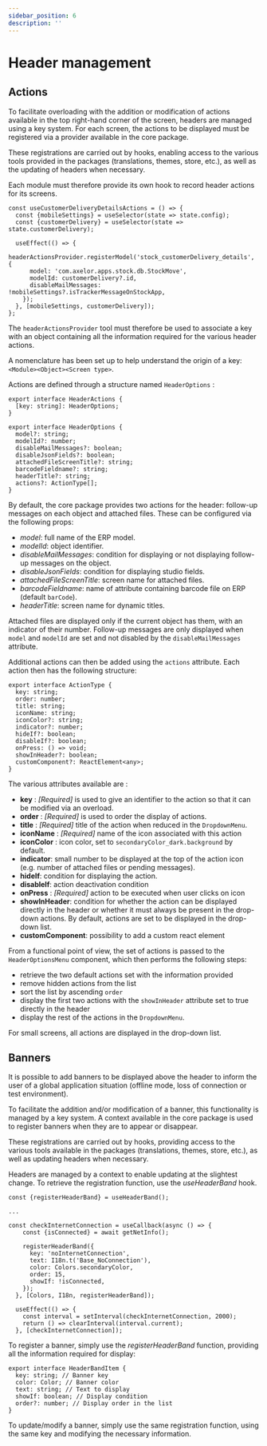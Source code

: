 ```yaml
---
sidebar_position: 6
description: ''
---
```


# Header management

## Actions

To facilitate overloading with the addition or modification of actions available in the top right-hand corner of the screen, headers are managed using a key system. For each screen, the actions to be displayed must be registered via a provider available in the core package.

These registrations are carried out by hooks, enabling access to the various tools provided in the packages (translations, themes, store, etc.), as well as the updating of headers when necessary.

Each module must therefore provide its own hook to record header actions for its screens.

```tsx
const useCustomerDeliveryDetailsActions = () => {
  const {mobileSettings} = useSelector(state => state.config);
  const {customerDelivery} = useSelector(state => state.customerDelivery);

  useEffect(() => {
    headerActionsProvider.registerModel('stock_customerDelivery_details', {
      model: 'com.axelor.apps.stock.db.StockMove',
      modelId: customerDelivery?.id,
      disableMailMessages: !mobileSettings?.isTrackerMessageOnStockApp,
    });
  }, [mobileSettings, customerDelivery]);
};
```

The `headerActionsProvider` tool must therefore be used to associate a key with an object containing all the information required for the various header actions.

A nomenclature has been set up to help understand the origin of a key: `<Module><Object><Screen type>`.

Actions are defined through a structure named `HeaderOptions` :

```tsx
export interface HeaderActions {
  [key: string]: HeaderOptions;
}

export interface HeaderOptions {
  model?: string;
  modelId?: number;
  disableMailMessages?: boolean;
  disableJsonFields?: boolean;
  attachedFileScreenTitle?: string;
  barcodeFieldname?: string;
  headerTitle?: string;
  actions?: ActionType[];
}
```

By default, the core package provides two actions for the header: follow-up messages on each object and attached files. These can be configured via the following props:

- _model_: full name of the ERP model.
- _modelId_: object identifier.
- _disableMailMessages_: condition for displaying or not displaying follow-up messages on the object.
- _disableJsonFields_: condition for displaying studio fields.
- _attachedFileScreenTitle_: screen name for attached files.
- _barcodeFieldname_: name of attribute containing barcode file on ERP (default `barCode`).
- _headerTitle_: screen name for dynamic titles.

Attached files are displayed only if the current object has them, with an indicator of their number. Follow-up messages are only displayed when `model` and `modelId` are set and not disabled by the `disableMailMessages` attribute.

Additional actions can then be added using the `actions` attribute. Each action then has the following structure:

```tsx
export interface ActionType {
  key: string;
  order: number;
  title: string;
  iconName: string;
  iconColor?: string;
  indicator?: number;
  hideIf?: boolean;
  disableIf?: boolean;
  onPress: () => void;
  showInHeader?: boolean;
  customComponent?: ReactElement<any>;
}
```

The various attributes available are :

- **key** : _[Required]_ is used to give an identifier to the action so that it can be modified via an overload.
- **order** : _[Required]_ is used to order the display of actions.
- **title** : _[Required]_ title of the action when reduced in the `DropdownMenu`.
- **iconName** : _[Required]_ name of the icon associated with this action
- **iconColor** : icon color, set to `secondaryColor_dark.background` by default.
- **indicator**: small number to be displayed at the top of the action icon (e.g. number of attached files or pending messages).
- **hideIf**: condition for displaying the action.
- **disableIf**: action deactivation condition
- **onPress** : _[Required]_ action to be executed when user clicks on icon
- **showInHeader**: condition for whether the action can be displayed directly in the header or whether it must always be present in the drop-down actions. By default, actions are set to be displayed in the drop-down list.
- **customComponent**: possibility to add a custom react element

From a functional point of view, the set of actions is passed to the `HeaderOptionsMenu` component, which then performs the following steps:

- retrieve the two default actions set with the information provided
- remove hidden actions from the list
- sort the list by ascending `order`
- display the first two actions with the `showInHeader` attribute set to true directly in the header
- display the rest of the actions in the `DropdownMenu`.

For small screens, all actions are displayed in the drop-down list.

## Banners

It is possible to add banners to be displayed above the header to inform the user of a global application situation (offline mode, loss of connection or test environment).

To facilitate the addition and/or modification of a banner, this functionality is managed by a key system. A context available in the core package is used to register banners when they are to appear or disappear.

These registrations are carried out by hooks, providing access to the various tools available in the packages (translations, themes, store, etc.), as well as updating headers when necessary.

Headers are managed by a context to enable updating at the slightest change. To retrieve the registration function, use the _useHeaderBand_ hook.

```tsx
const {registerHeaderBand} = useHeaderBand();

...

const checkInternetConnection = useCallback(async () => {
    const {isConnected} = await getNetInfo();

    registerHeaderBand({
      key: 'noInternetConnection',
      text: I18n.t('Base_NoConnection'),
      color: Colors.secondaryColor,
      order: 15,
      showIf: !isConnected,
    });
  }, [Colors, I18n, registerHeaderBand]);

  useEffect(() => {
    const interval = setInterval(checkInternetConnection, 2000);
    return () => clearInterval(interval.current);
  }, [checkInternetConnection]);
```

To register a banner, simply use the _registerHeaderBand_ function, providing all the information required for display:

```tsx
export interface HeaderBandItem {
  key: string; // Banner key
  color: Color; // Banner color
  text: string; // Text to display
  showIf: boolean; // Display condition
  order?: number; // Display order in the list
}
```

To update/modify a banner, simply use the same registration function, using the same key and modifying the necessary information.
